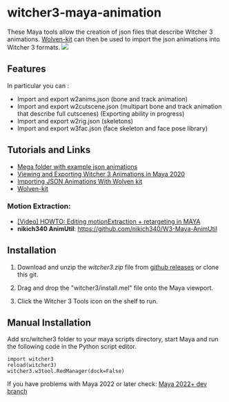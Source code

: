 # witcher3-maya-animation
These Maya tools allow the creation of json files that describe Witcher 3 animations. [Wolven-kit](https://github.com/Traderain/Wolven-kit) can then be used to import the json animations into Witcher 3 formats.
![](https://i.imgur.com/KM1cfrR.jpg)

## Features

In particular you can : 
- Import and export w2anims.json (bone and track animation)
- Import and export w2cutscene.json (multipart bone and track animation that describe full cutscenes) (Exporting ability in progress)
- Import and export w2rig.json (skeletons)
- Import and export w3fac.json (face skeleton and face pose library)


## Tutorials and Links
- [Mega folder with example json animations](https://mega.nz/folder/KMBHBQzZ#aLQCsUk0OZ50QSCJzWeuIw)
- [Viewing and Exporting Witcher 3 Animations in Maya 2020](https://github.com/dingdio/witcher3-maya-animation/wiki/Viewing-and-Exporting-Witcher-3-Animations-in-Maya-2020)
- [Importing JSON Animations With Wolven kit](https://github.com/dingdio/witcher3-maya-animation/wiki/Importing-JSON-Animations-With-Wolven-kit)
- [Wolven-kit](https://github.com/Traderain/Wolven-kit)
### Motion Extraction:
- [[Video] HOWTO: Editing motionExtraction + retargeting in MAYA](https://www.youtube.com/watch?v=wQIS12TtoGE)
- **nikich340 AnimUtil**: https://github.com/nikich340/W3-Maya-AnimUtil


## Installation

1. Download and unzip the *witcher3.zip* file from [github releases](https://github.com/dingdio/witcher3-maya-animation/releases) or clone this git.

2. Drag and drop the "witcher3/install.mel" file onto the Maya viewport.

3. Click the Witcher 3 Tools icon on the shelf to run.


## Manual Installation

Add src/witcher3 folder to your maya scripts directory, start Maya and run the following code in the Python script editor.

```
import witcher3
reload(witcher3)
witcher3.w3tool.RedManager(dock=False)
```
If you have problems with Maya 2022 or later check: [Maya 2022+ dev branch](https://github.com/dingdio/witcher3-maya-animation/tree/dev_python3_maya2022+)

